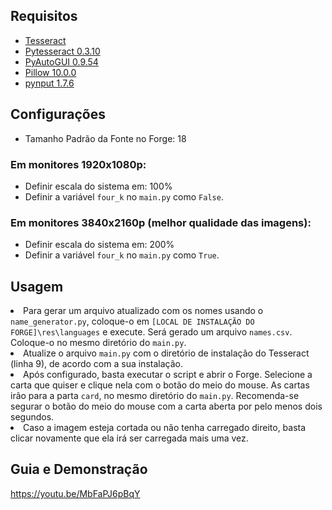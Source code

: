 <h2><b>Requisitos</b></h2>
<ul>
  <li><a href="https://github.com/tesseract-ocr/tesseract">Tesseract</a></li>
  <li><a href="https://pypi.org/project/pytesseract/">Pytesseract 0.3.10</a></li>
  <li><a href="https://pypi.org/project/PyAutoGUI/">PyAutoGUI 0.9.54</a></li>
  <li><a href="https://pypi.org/project/Pillow/">Pillow 10.0.0</a></li>
  <li><a href="https://pypi.org/project/pynput/">pynput 1.7.6</a></li>
</ul>

<h2><b>Configurações</b></h2>

<ul><li>Tamanho Padrão da Fonte no Forge: 18</li></ul>

<h3>Em monitores 1920x1080p:</h3>
<ul>
  <li>Definir escala do sistema em: 100%</li>
  <li>Definir a variável <code>four_k</code> no <code>main.py</code> como <code>False</code>.</li>
</ul>

<h3>Em monitores 3840x2160p (melhor qualidade das imagens):</h3>
<ul>
  <li>Definir escala do sistema em: 200%</li>
  <li>Definir a variável <code>four_k</code> no <code>main.py</code> como <code>True</code>.</li>
</ul>

<h2><b>Usagem</b></h2

<ul>
  <li>Para gerar um arquivo atualizado com os nomes usando o <code>name_generator.py</code>, coloque-o em <code>[LOCAL DE INSTALAÇÃO DO FORGE]\res\languages</code> e execute. Será gerado um arquivo <code>names.csv</code>. Coloque-o no mesmo diretório do <code>main.py</code>.</li>
  <li>Atualize o arquivo <code>main.py</code> com o diretório de instalação do Tesseract (linha 9), de acordo com a sua instalação.</li>
  <li>Após configurado, basta executar o script e abrir o Forge. Selecione a carta que quiser e clique nela com o botão do meio do mouse. As cartas irão para a parta <code>card</code>, no mesmo diretório do <code>main.py</code>.
    Recomenda-se segurar o botão do meio do mouse com a carta aberta por pelo menos dois segundos.</code></li>
  <li>Caso a imagem esteja cortada ou não tenha carregado direito, basta clicar novamente que ela irá ser carregada mais uma vez.</li>
  
</ul>

<h2><b>Guia e Demonstração</b></h2

https://youtu.be/MbFaPJ6pBqY
